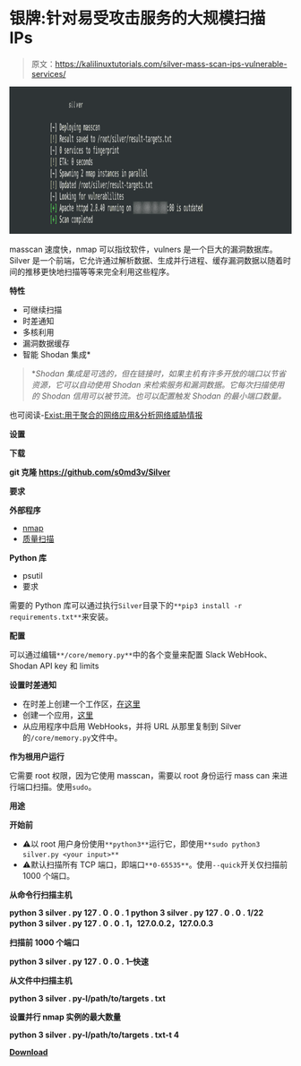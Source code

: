 # 银牌:针对易受攻击服务的大规模扫描 IPs

> 原文：<https://kalilinuxtutorials.com/silver-mass-scan-ips-vulnerable-services/>

[![Silver : Mass Scan IPs For Vulnerable Services](img/80e57939aea9308da5c718349d12b116.png "Silver : Mass Scan IPs For Vulnerable Services")](https://1.bp.blogspot.com/-1YAPBVIlr20/XfvCNvsS_EI/AAAAAAAAED4/_psswaymY8gt1yE1DwM8D58NkfjnhNwEwCLcBGAsYHQ/s1600/Silver%25281%2529.png)

masscan 速度快，nmap 可以指纹软件，vulners 是一个巨大的漏洞数据库。Silver 是一个前端，它允许通过解析数据、生成并行进程、缓存漏洞数据以随着时间的推移更快地扫描等等来完全利用这些程序。

**特性**

*   可继续扫描
*   时差通知
*   多核利用
*   漏洞数据缓存
*   智能 Shodan 集成*

> **Shodan 集成是可选的，但在链接时，如果主机有许多开放的端口以节省资源，它可以自动使用 Shodan 来检索服务和漏洞数据。它每次扫描使用的 Shodan 信用可以被节流。也可以配置触发 Shodan 的最小端口数量。*

也可阅读-[Exist:用于聚合的网络应用&分析网络威胁情报](https://kalilinuxtutorials.com/exist-web-app-aggregating-analyzing-cyber-threat-intelligence/)

**设置**

**下载**

**git 克隆 https://github.com/s0md3v/Silver**

**要求**

**外部程序**

*   [nmap](https://nmap.org/)
*   [质量扫描](https://github.com/robertdavidgraham/masscan)

**Python 库**

*   psutil
*   要求

需要的 Python 库可以通过执行`Silver`目录下的`**pip3 install -r requirements.txt**`来安装。

**配置**

可以通过编辑`**/core/memory.py**`中的各个变量来配置 Slack WebHook、Shodan API key 和 limits

**设置时差通知**

*   在时差上创建一个工作区，[在这里](https://slack.com/)
*   创建一个应用，[这里](https://api.slack.com/apps/new)
*   从应用程序中启用 WebHooks，并将 URL 从那里复制到 Silver 的`/core/memory.py`文件中。

**作为根用户运行**

它需要 root 权限，因为它使用 masscan，需要以 root 身份运行 mass can 来进行端口扫描。使用`sudo`。

**用途**

**开始前**

*   ⚠️以 root 用户身份使用`**python3**`运行它，即使用`**sudo python3 silver.py <your input>**`
*   ⚠️默认扫描所有 TCP 端口，即端口`**0-65535**`。使用`--quick`开关仅扫描前 1000 个端口。

**从命令行扫描主机**

**python 3 silver . py 127 . 0 . 0 . 1
python 3 silver . py 127 . 0 . 0 . 1/22
python 3 silver . py 127 . 0 . 0 . 1，127.0.0.2，127.0.0.3**

**扫描前 1000 个端口**

**python 3 silver . py 127 . 0 . 0 . 1–快速**

**从文件中扫描主机**

**python 3 silver . py-I/path/to/targets . txt**

**设置并行 nmap 实例的最大数量**

**python 3 silver . py-I/path/to/targets . txt-t 4**

[**Download**](https://github.com/s0md3v/Silver)